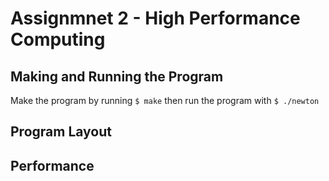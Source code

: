 # Assignmnet 2 - High Performance Computing

## Making and Running the Program

Make the program by running 
`$ make`
then run the program with 
`$ ./newton`

## Program Layout

## Performance
